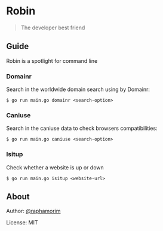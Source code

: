 # Robin
> The developer best friend

## Guide

Robin is a spotlight for command line

### Domainr

Search in the worldwide domain search using by Domainr:

`$ go run main.go domainr <search-option>`

### Caniuse

Search in the caniuse data to check browsers compatibilities:

`$ go run main.go caniuse <search-option>`

### Isitup

Check whether a website is up or down

`$ go run main.go isitup <website-url>`

## About

Author: [@raphamorim](https://github.com/raphamorim)

License: MIT
